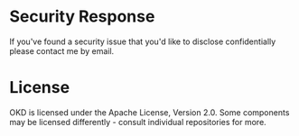 # Security Response

If you've found a security issue that you'd like to disclose confidentially please contact me by email.

# License

OKD is licensed under the Apache License, Version 2.0. Some components may be licensed
differently - consult individual repositories for more.
